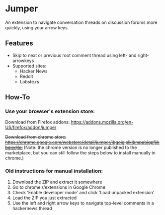 # Jumper

An extension to navigate conversation threads on discussion forums more quickly, using your arrow keys.

## Features

* Skip to next or previous root comment thread using left- and right- arrowkeys
* Supported sites:
    * Hacker News
    * Reddit
    * Lobste.rs

## How-To

### Use your browser's extension store:

Download from Firefox addons: https://addons.mozilla.org/en-US/firefox/addon/jumper

~~Download from chrome store: https://chrome.google.com/webstore/detail/jumper/ibgoigiplklbmpabigpfjikbgiedjloi~~
(Note: the chrome version is no longer published to the marketplace, but you can still follow the steps below to install manually in chrome.)


### Old instructions for manual installation:

1. Download the ZIP and extract it somewhere
2. Go to chrome://extensions in Google Chrome
3. Check 'Enable developer mode' and click 'Load unpacked extension'
4. Load the ZIP you just extracted
5. Use the left and right arrow keys to navigate top-level comments in a hackernews thread
